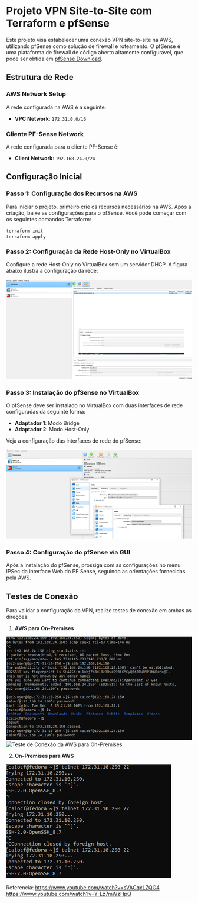 # Projeto VPN Site-to-Site com Terraform e pfSense

Este projeto visa estabelecer uma conexão VPN site-to-site na AWS, utilizando pfSense como solução de firewall e roteamento. O pfSense é uma plataforma de firewall de código aberto altamente configurável, que pode ser obtida em [pfSense Download](https://www.pfsense.org/download/).

## Estrutura de Rede

### AWS Network Setup

A rede configurada na AWS é a seguinte:

- **VPC Network**: `172.31.0.0/16`

### Cliente PF-Sense Network

A rede configurada para o cliente PF-Sense é:

- **Client Network**: `192.168.24.0/24`

## Configuração Inicial

### Passo 1: Configuração dos Recursos na AWS

Para iniciar o projeto, primeiro crie os recursos necessários na AWS. Após a criação, baixe as configurações para o pfSense. Você pode começar com os seguintes comandos Terraform:

```shell
terraform init
terraform apply
```

### Passo 2: Configuração da Rede Host-Only no VirtualBox

Configure a rede Host-Only no VirtualBox sem um servidor DHCP. A figura abaixo ilustra a configuração da rede:

![rede_host_only_virtualbox.PNG](..%2Fvpn-site-to-site%2Ffiguras%2Frede_host_only_virtualbox.PNG)

### Passo 3: Instalação do pfSense no VirtualBox

O pfSense deve ser instalado no VirtualBox com duas interfaces de rede configuradas da seguinte forma:

- **Adaptador 1**: Modo Bridge
- **Adaptador 2**: Modo Host-Only

Veja a configuração das interfaces de rede do pfSense:

![config_rede_adaptador_pfsense.png](..%2Fvpn-site-to-site%2Ffiguras%2Fconfig_rede_adaptador_pfsense.png)

### Passo 4: Configuração do pfSense via GUI

Após a instalação do pfSense, prossiga com as configurações no menu IPSec da interface Web do PF Sense, seguindo as orientações fornecidas pela AWS.

## Testes de Conexão

Para validar a configuração da VPN, realize testes de conexão em ambas as direções:

1. **AWS para On-Premises**

![aws_to_onpremisse.png](..%2Fvpn-site-to-site%2Ffiguras%2Faws_to_onpremisse.png)![Teste de Conexão da AWS para On-Premises](figuras/aws_to_onpremisse.png)

2. **On-Premises para AWS**

![onPremisse_to_AWS.png](..%2Fvpn-site-to-site%2Ffiguras%2FonPremisse_to_AWS.png)


Referencia:
https://www.youtube.com/watch?v=sVACqxLZQG4
https://www.youtube.com/watch?v=Y-Lz7mWzHpQ